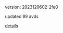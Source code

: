 version: 2023120602-2fe0

updated 99 avds

[details](https://github.com/0x74f917491bfa7ebfa379/ali_avd_db/blob/master/change_log/2023/12/06/02/2fe0.txt)